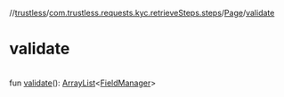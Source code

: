 //[trustless](../../../index.md)/[com.trustless.requests.kyc.retrieveSteps.steps](../index.md)/[Page](index.md)/[validate](validate.md)

# validate

\
fun [validate](validate.md)(): [ArrayList](https://kotlinlang.org/api/latest/jvm/stdlib/kotlin.collections/-array-list/index.html)&lt;[FieldManager](../../com.trustless.requests.kyc.retrieveSteps.steps.wrapper/-field-manager/index.md)&gt;
